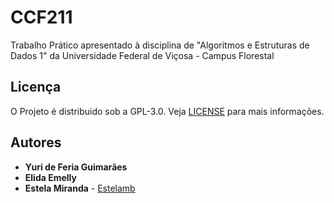 # CCF211
Trabalho Prático apresentado à disciplina de "Algoritmos e Estruturas de Dados 1" da Universidade Federal de Viçosa - Campus Florestal



## Licença

O Projeto é distribuido sob a GPL-3.0.
Veja [LICENSE](https://github.com/Globson/TP-3-AEDS_Ordenacoes-em-diferentes-cenarios/blob/master/LICENSE) para mais informações.



## Autores

- **Yuri de Feria Guimarães**
- **Elida Emelly** 
- **Estela Miranda** -   [Estelamb](https://github.com/Estelamb)

